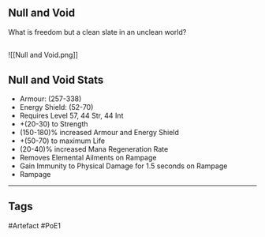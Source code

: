 ## Null and Void
What is freedom but a clean slate
in an unclean world?
##
![[Null and Void.png]]
## Null and Void Stats
- Armour: (257-338)
- Energy Shield: (52-70)
- Requires Level 57, 44 Str, 44 Int
- +(20-30) to Strength
- (150-180)% increased Armour and Energy Shield
- +(50-70) to maximum Life
- (20-40)% increased Mana Regeneration Rate
- Removes Elemental Ailments on Rampage
- Gain Immunity to Physical Damage for 1.5 seconds on Rampage
- Rampage


---
## Tags
#Artefact
#PoE1